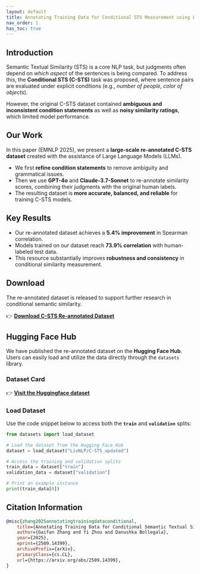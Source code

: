 ```yaml
---
layout: default
title: Annotating Training Data for Conditional STS Measurement using LLMs
nav_order: 1
has_toc: true
---
```


## Introduction
Semantic Textual Similarity (STS) is a core NLP task, but judgments often depend on *which aspect* of the sentences is being compared. To address this, the **Conditional STS (C-STS)** task was proposed, where sentence pairs are evaluated under explicit conditions (e.g., *number of people*, *color of objects*).  

However, the original C-STS dataset contained **ambiguous and inconsistent condition statements** as well as **noisy similarity ratings**, which limited model performance.

## Our Work
In this paper (EMNLP 2025), we present a **large-scale re-annotated C-STS dataset** created with the assistance of Large Language Models (LLMs).  

- We first **refine condition statements** to remove ambiguity and grammatical issues.  
- Then we use **GPT-4o** and **Claude-3.7-Sonnet** to re-annotate similarity scores, combining their judgments with the original human labels.  
- The resulting dataset is **more accurate, balanced, and reliable** for training C-STS models.  

## Key Results
- Our re-annotated dataset achieves a **5.4% improvement** in Spearman correlation.  
- Models trained on our dataset reach **73.9% correlation** with human-labeled test data.  
- This resource substantially improves **robustness and consistency** in conditional similarity measurement.  

## Download
The re-annotated dataset is released to support further research in conditional semantic similarity.  

👉 [**Download C-STS Re-annotated Dataset**](dataset.zip)

## Hugging Face Hub

We have published the re-annotated dataset on the **Hugging Face Hub**. Users can easily load and utilize the data directly through the `datasets` library.

### Dataset Card

👉 [**Visit the Huggingface dataset**](https://huggingface.co/datasets/LivNLP/C-STS_updated)

### Load Dataset

Use the code snippet below to access both the **`train`** and **`validation`** splits:

```python
from datasets import load_dataset

# Load the dataset from the Hugging Face Hub
dataset = load_dataset("LivNLP/C-STS_updated")

# Access the training and validation splits
train_data = dataset["train"]
validation_data = dataset["validation"]

# Print an example instance
print(train_data[0])
```

## Citation Information
```bibtex
@misc{zhang2025annotatingtrainingdataconditional,
    title={Annotating Training Data for Conditional Semantic Textual Similarity Measurement using Large Language Models}, 
    author={Gaifan Zhang and Yi Zhou and Danushka Bollegala},
    year={2025},
    eprint={2509.14399},
    archivePrefix={arXiv},
    primaryClass={cs.CL},
    url={https://arxiv.org/abs/2509.14399}, 
}
```
